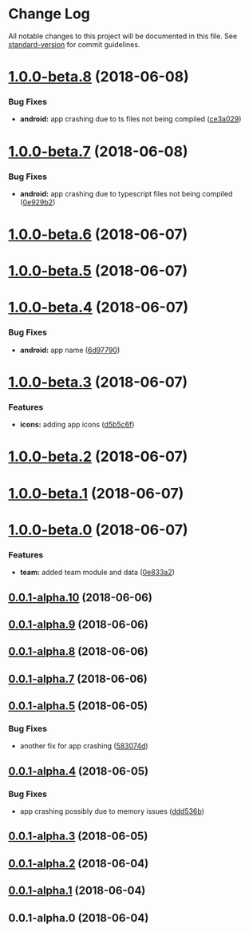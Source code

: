 # Change Log

All notable changes to this project will be documented in this file. See [standard-version](https://github.com/conventional-changelog/standard-version) for commit guidelines.

<a name="1.0.0-beta.8"></a>
# [1.0.0-beta.8](https://github.com/thisissoon/nativescript-app-demo/compare/v1.0.0-beta.7...v1.0.0-beta.8) (2018-06-08)


### Bug Fixes

* **android:** app crashing due to ts files not being compiled ([ce3a029](https://github.com/thisissoon/nativescript-app-demo/commit/ce3a029))



<a name="1.0.0-beta.7"></a>
# [1.0.0-beta.7](https://github.com/thisissoon/nativescript-app-demo/compare/v1.0.0-beta.6...v1.0.0-beta.7) (2018-06-08)


### Bug Fixes

* **android:** app crashing due to typescript files not being compiled ([0e929b2](https://github.com/thisissoon/nativescript-app-demo/commit/0e929b2))



<a name="1.0.0-beta.6"></a>
# [1.0.0-beta.6](https://github.com/thisissoon/nativescript-app-demo/compare/v1.0.0-beta.5...v1.0.0-beta.6) (2018-06-07)



<a name="1.0.0-beta.5"></a>
# [1.0.0-beta.5](https://github.com/thisissoon/nativescript-app-demo/compare/v1.0.0-beta.4...v1.0.0-beta.5) (2018-06-07)



<a name="1.0.0-beta.4"></a>
# [1.0.0-beta.4](https://github.com/thisissoon/nativescript-app-demo/compare/v1.0.0-beta.3...v1.0.0-beta.4) (2018-06-07)


### Bug Fixes

* **android:** app name ([6d97790](https://github.com/thisissoon/nativescript-app-demo/commit/6d97790))



<a name="1.0.0-beta.3"></a>
# [1.0.0-beta.3](https://github.com/thisissoon/nativescript-app-demo/compare/v1.0.0-beta.2...v1.0.0-beta.3) (2018-06-07)


### Features

* **icons:** adding app icons ([d5b5c6f](https://github.com/thisissoon/nativescript-app-demo/commit/d5b5c6f))



<a name="1.0.0-beta.2"></a>
# [1.0.0-beta.2](https://github.com/thisissoon/nativescript-app-demo/compare/v1.0.0-beta.1...v1.0.0-beta.2) (2018-06-07)



<a name="1.0.0-beta.1"></a>
# [1.0.0-beta.1](https://github.com/thisissoon/nativescript-app-demo/compare/v1.0.0-beta.0...v1.0.0-beta.1) (2018-06-07)



<a name="1.0.0-beta.0"></a>
# [1.0.0-beta.0](https://github.com/thisissoon/nativescript-app-demo/compare/v0.0.1-alpha.10...v1.0.0-beta.0) (2018-06-07)


### Features

* **team:** added team module and data ([0e833a2](https://github.com/thisissoon/nativescript-app-demo/commit/0e833a2))



<a name="0.0.1-alpha.10"></a>
## [0.0.1-alpha.10](https://github.com/thisissoon/nativescript-app-demo/compare/v0.0.1-alpha.9...v0.0.1-alpha.10) (2018-06-06)



<a name="0.0.1-alpha.9"></a>
## [0.0.1-alpha.9](https://github.com/thisissoon/nativescript-app-demo/compare/v0.0.1-alpha.8...v0.0.1-alpha.9) (2018-06-06)



<a name="0.0.1-alpha.8"></a>
## [0.0.1-alpha.8](https://github.com/thisissoon/nativescript-app-demo/compare/v0.0.1-alpha.7...v0.0.1-alpha.8) (2018-06-06)



<a name="0.0.1-alpha.7"></a>
## [0.0.1-alpha.7](https://github.com/thisissoon/nativescript-app-demo/compare/v0.0.1-alpha.5...v0.0.1-alpha.7) (2018-06-06)



<a name="0.0.1-alpha.5"></a>
## [0.0.1-alpha.5](https://github.com/thisissoon/nativescript-app-demo/compare/v0.0.1-alpha.4...v0.0.1-alpha.5) (2018-06-05)


### Bug Fixes

* another fix for app crashing ([583074d](https://github.com/thisissoon/nativescript-app-demo/commit/583074d))



<a name="0.0.1-alpha.4"></a>
## [0.0.1-alpha.4](https://github.com/thisissoon/nativescript-app-demo/compare/v0.0.1-alpha.3...v0.0.1-alpha.4) (2018-06-05)


### Bug Fixes

* app crashing possibly due to memory issues ([ddd536b](https://github.com/thisissoon/nativescript-app-demo/commit/ddd536b))



<a name="0.0.1-alpha.3"></a>
## [0.0.1-alpha.3](https://github.com/thisissoon/nativescript-app-demo/compare/v0.0.1-alpha.2...v0.0.1-alpha.3) (2018-06-05)



<a name="0.0.1-alpha.2"></a>
## [0.0.1-alpha.2](https://github.com/thisissoon/nativescript-app-demo/compare/v0.0.1-alpha.1...v0.0.1-alpha.2) (2018-06-04)



<a name="0.0.1-alpha.1"></a>
## [0.0.1-alpha.1](https://github.com/thisissoon/nativescript-app-demo/compare/v0.0.1-alpha.0...v0.0.1-alpha.1) (2018-06-04)



<a name="0.0.1-alpha.0"></a>
## 0.0.1-alpha.0 (2018-06-04)

